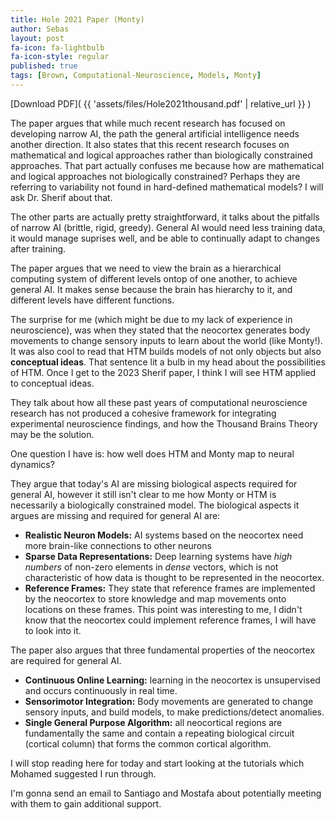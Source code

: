 ```yaml
---
title: Hole 2021 Paper (Monty)
author: Sebas
layout: post
fa-icon: fa-lightbulb
fa-icon-style: regular
published: true
tags: [Brown, Computational-Neuroscience, Models, Monty]
---
```

[Download PDF]( {{ 'assets/files/Hole2021thousand.pdf' | relative_url }} )

The paper argues that while much recent research has focused on developing narrow AI, the path the general artificial intelligence needs another direction. It also states that this recent research focuses on mathematical and logical approaches rather than biologically constrained approaches. That part actually confuses me because how are mathematical and logical approaches not biologically constrained? Perhaps they are referring to variability not found in hard-defined mathematical models? I will ask Dr. Sherif about that. 

The other parts are actually pretty straightforward, it talks about the pitfalls of narrow AI (brittle, rigid, greedy). General AI would need less training data, it would manage suprises well, and be able to continually adapt to changes after training.

The paper argues that we need to view the brain as a hierarchical computing system of different levels ontop of one another, to achieve general AI. It makes sense because the brain has hierarchy to it, and different levels have different functions.

The surprise for me (which might be due to my lack of experience in neuroscience), was when they stated that the neocortex generates body movements to change sensory inputs to learn about the world (like Monty!). It was also cool to read that HTM builds models of not only objects but also **conceptual ideas**. That sentence lit a bulb in my head about the possibilities of HTM. Once I get to the 2023 Sherif paper, I think I will see HTM applied to conceptual ideas.

They talk about how all these past years of computational neuroscience research has not produced a cohesive framework for integrating experimental neuroscience findings, and how the Thousand Brains Theory may be the solution.

One question I have is: how well does HTM and Monty map to neural dynamics?

They argue that today's AI are missing biological aspects required for general AI, however it still isn't clear to me how Monty or HTM is necessarily a biologically constrained model. The biological aspects it argues are missing and required for general AI are:
- **Realistic Neuron Models:**  AI systems based on the neocortex need more brain-like connections to other neurons
- **Sparse Data Representations:** Deep learning systems have _high numbers_ of non-zero elements in _dense_ vectors, which is not characteristic of how data is thought to be represented in the neocortex.
- **Reference Frames:** They state that reference frames are implemented by the neocortex to store knowledge and map movements onto locations on these frames. This point was interesting to me, I didn't know that the neocortex could implement reference frames, I will have to look into it.

The paper also argues that three fundamental properties of the neocortex are required for general AI.
- **Continuous Online Learning:** learning in the neocortex is unsupervised and occurs continuously in real time.
- **Sensorimotor Integration:** Body movements are generated to change sensory inputs, and build models, to make predictions/detect anomalies.
- **Single General Purpose Algorithm:** all neocortical regions are fundamentally the same and contain a repeating biological circuit (cortical column) that forms the common cortical algorithm.

I will stop reading here for today and start looking at the tutorials which Mohamed suggested I run through.

I'm gonna send an email to Santiago and Mostafa about potentially meeting with them to gain additional support.





